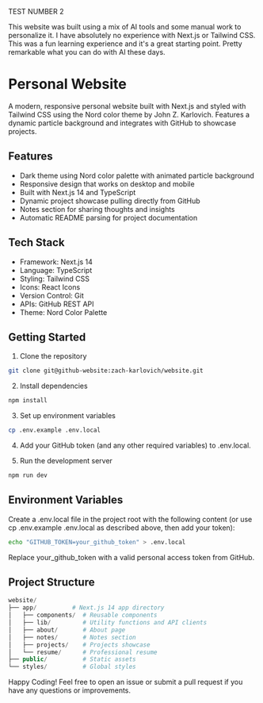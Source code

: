 TEST NUMBER 2 

This website was built using a mix of AI tools and some manual work to personalize it.  I have absolutely no experience with Next.js or Tailwind CSS.  This was a fun learning experience and it's a great starting point.  Pretty remarkable what you can do with AI these days.

# Personal Website
A modern, responsive personal website built with Next.js and styled with Tailwind CSS using the Nord color theme by John Z. Karlovich. Features a dynamic particle background and integrates with GitHub to showcase projects.

## Features
- Dark theme using Nord color palette with animated particle background
- Responsive design that works on desktop and mobile
- Built with Next.js 14 and TypeScript
- Dynamic project showcase pulling directly from GitHub
- Notes section for sharing thoughts and insights
- Automatic README parsing for project documentation

## Tech Stack
- Framework: Next.js 14
- Language: TypeScript
- Styling: Tailwind CSS
- Icons: React Icons
- Version Control: Git
- APIs: GitHub REST API
- Theme: Nord Color Palette

## Getting Started
1. Clone the repository
```bash
git clone git@github-website:zach-karlovich/website.git
```

2. Install dependencies
```bash
npm install
```

3. Set up environment variables

```bash
cp .env.example .env.local
```

4. Add your GitHub token (and any other required variables) to .env.local.

5. Run the development server
```bash
npm run dev
```

## Environment Variables
Create a .env.local file in the project root with the following content (or use cp .env.example .env.local as described above, then add your token):

```bash
echo "GITHUB_TOKEN=your_github_token" > .env.local
```
Replace your_github_token with a valid personal access token from GitHub.

## Project Structure
```php
website/
├── app/          # Next.js 14 app directory
│   ├── components/  # Reusable components
│   ├── lib/         # Utility functions and API clients
│   ├── about/       # About page
│   ├── notes/       # Notes section
│   ├── projects/    # Projects showcase
│   └── resume/      # Professional resume
├── public/          # Static assets
└── styles/          # Global styles
```

Happy Coding!
Feel free to open an issue or submit a pull request if you have any questions or improvements.

